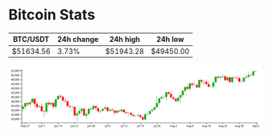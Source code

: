 # Bitcoin Stats

BTC/USDT|24h change|24h high|24h low|
|---|---|---|---|
|$51634.56|3.73%|$51943.28|$49450.00|

<img src="./chart.svg">
